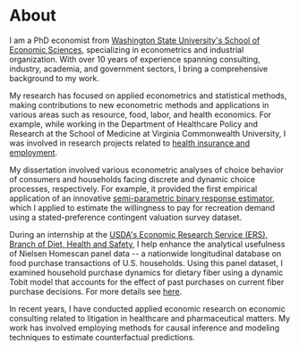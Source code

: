 # About
I am a PhD economist from [Washington State University's School of Economic Sciences](https://ses.wsu.edu/), specializing in econometrics and industrial organization. With over 10 years of experience spanning consulting, industry, academia, and government sectors, I bring a comprehensive background to my work.

My research has focused on applied econometrics and statistical methods, making contributions to new econometric methods and applications in various areas such as resource, food, labor, and health economics. For example, while working in the Department of Healthcare Policy and Research at the School of Medicine at Virginia Commonwealth University, I was involved in research projects related to [health insurance and employment](https://journals.sagepub.com/doi/abs/10.1177/0019793915586974). 

My dissertation involved various econometric analyses of choice behavior of consumers and households facing discrete and dynamic choice processes, respectively. For example, it provided the first empirical application of an innovative [semi-parametric binary response estimator](https://doi.org/10.1016/j.wre.2017.10.006), which I applied to estimate the willingness to pay for recreation demand using a stated-preference contingent valuation survey dataset. 

During an internship at the [USDA's Economic Research Service (ERS), Branch of Diet, Health and Safety](https://www.ers.usda.gov/), I help enhance the analytical usefulness of Nielsen Homescan panel data -- a nationwide longitudinal database on food purchase transactions of U.S. households. Using this panel dataset, I examined household purchase dynamics for dietary fiber using a dynamic Tobit model that accounts for the effect of past purchases on current fiber purchase decisions. For more details see [here](https://papers.ssrn.com/sol3/papers.cfm?abstract_id=3106101).

In recent years, I have conducted applied economic research on economic consulting related to litigation in healthcare and pharmaceutical matters. My work has involved employing methods for causal inference and modeling techniques to estimate counterfactual predictions.  
